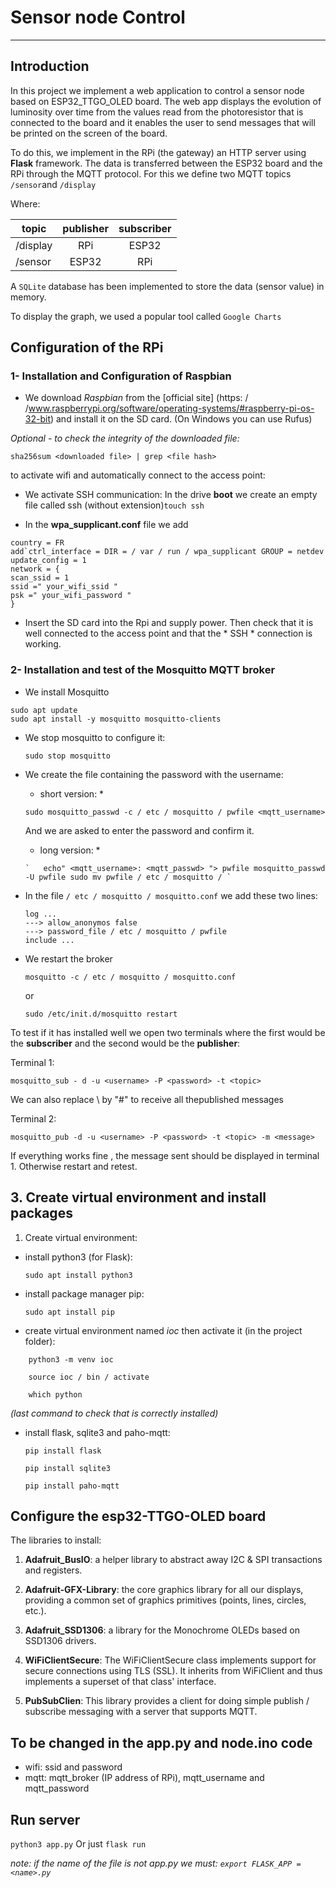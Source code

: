 # **Sensor node Control**

---
## Introduction
In this project  we implement a web application to control a sensor node based on ESP32_TTGO_OLED board. The web app displays the evolution of luminosity over time from the values ​​read from the photoresistor that is connected to the board and it enables the user to send messages that will be printed on the screen of the board.

To do this, we implement in the RPi (the gateway) an HTTP server using **Flask** framework. The data is transferred between the ESP32 board and the RPi through the MQTT protocol. For this we define two MQTT topics `/sensor`and `/display`  

Where:



|   topic  |publisher| subscriber|
|----------|:-------:|:---------:|
| /display | RPi     |ESP32      |
| /sensor  |ESP32    |RPi        |


A `SQLite` database has been implemented to store the data (sensor value) in memory.

To display the graph, we used a popular tool called  `Google Charts` 
## Configuration of the RPi
### 1- Installation and Configuration of Raspbian
* We download *Raspbian* from the [official site] (https: / /www.raspberrypi.org/software/operating-systems/#raspberry-pi-os-32-bit) and install it on the SD card. (On Windows you can use Rufus)

 *Optional - to check the integrity of the downloaded file:*

  `sha256sum <downloaded file> | grep <file hash> `

to activate wifi and automatically connect to the access point:
* We activate SSH communication:
In the drive **boot** we create an empty file called ssh (without extension)` touch ssh `

* In the **wpa_supplicant.conf** file we add
```
country = FR
add`ctrl_interface = DIR = / var / run / wpa_supplicant GROUP = netdev
update_config = 1
network = {
scan_ssid = 1
ssid =" your_wifi_ssid "
psk =" your_wifi_password "
}
```
* Insert the SD card into the Rpi and supply power. Then check that it is well connected to the access point and that the * SSH * connection is working.

### 2- Installation and test of the Mosquitto MQTT broker

* We install Mosquitto
```
sudo apt update
sudo apt install -y mosquitto mosquitto-clients
```
* We stop mosquitto to configure it:

    `sudo stop mosquitto`

* We create the file containing the password with the username:
  * short version: *

  `sudo mosquitto_passwd -c / etc / mosquitto / pwfile <mqtt_username>`

  And we are asked to enter the password and confirm it.

  * long version: *
 
  `` `  
  echo" <mqtt_username>: <mqtt_passwd> "> pwfile
  mosquitto_passwd -U pwfile
  sudo mv pwfile / etc / mosquitto /
  ` ``

* In the file `/ etc / mosquitto / mosquitto.conf` we add these two lines:

  ```
  log ...
  ---> allow_anonymos false
  ---> password_file / etc / mosquitto / pwfile
  include ...
  ```
* We restart the broker

  `mosquitto -c / etc / mosquitto / mosquitto.conf`

  or

  `sudo /etc/init.d/mosquitto restart`

To test if it has installed well we open two terminals where the first would be the **subscriber** and the second would be the **publisher**:

Terminal 1:

` mosquitto_sub - d -u <username> -P <password> -t <topic> `
 
 We can also replace \ <topic> by "#" to receive all thepublished messages

Terminal 2:

`mosquitto_pub -d -u <username> -P <password> -t <topic> -m <message>`

If everything works fine , the message sent should be displayed in terminal 1. Otherwise restart and retest.

## 3. Create virtual environment and install packages

1. Create virtual environment:
  * install python3 (for Flask):

    `sudo apt install python3`

  * install package manager pip:

    `sudo apt install pip`

  * create virtual environment named *ioc* then activate it (in the project folder):
```
    python3 -m venv ioc

    source ioc / bin / activate

    which python
```
 
 *(last command to check that is correctly installed)*

  * install flask, sqlite3 and paho-mqtt:

    `pip install flask`

    `pip install sqlite3`

    `pip install paho-mqtt`

## Configure the esp32-TTGO-OLED board

The libraries to install:
1. **Adafruit_BusIO**: a helper library to abstract away I2C & SPI transactions and registers.
2. **Adafruit-GFX-Library**: the core graphics library for all our displays, providing a common set of graphics primitives (points, lines, circles, etc.).
3. **Adafruit_SSD1306**: a library for the Monochrome OLEDs based on SSD1306 drivers.
4. **WiFiClientSecure**: The WiFiClientSecure class implements support for secure connections using TLS (SSL). It inherits from WiFiClient and thus implements a superset of that class' interface.

5. **PubSubClien**: This library provides a client for doing simple publish / subscribe messaging with a server that supports MQTT.

## To be changed in the app.py and node.ino code
* wifi: ssid and password
* mqtt: mqtt_broker (IP address of RPi), mqtt_username and mqtt_password

## Run server
`python3 app.py`
Or just `flask run`

*note: if the name of the file is not app.py we must:
`export FLASK_APP = <name>.py`*


